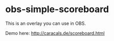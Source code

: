 # obs-simple-scoreboard

This is an overlay you can use in OBS.

Demo here: http://caracals.de/scoreboard.html
